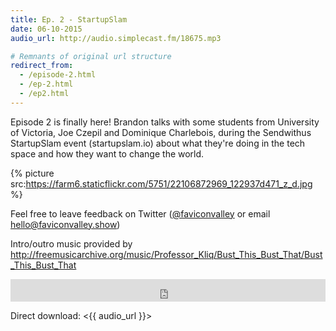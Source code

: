 ```yaml
---
title: Ep. 2 - StartupSlam
date: 06-10-2015
audio_url: http://audio.simplecast.fm/18675.mp3

# Remnants of original url structure
redirect_from:
  - /episode-2.html
  - /ep-2.html
  - /ep2.html
---
```


Episode 2 is finally here! Brandon talks with some students from University of Victoria, Joe Czepil and Dominique Charlebois, during the Sendwithus StartupSlam event (startupslam.io) about what they're doing in the tech space and how they want to change the world.

{% picture src:https://farm6.staticflickr.com/5751/22106872969_122937d471_z_d.jpg %}

Feel free to leave feedback on Twitter ([@faviconvalley](https://twiter.com/faviconvalley) or email hello@faviconvalley.show)

Intro/outro music provided by <http://freemusicarchive.org/music/Professor_Kliq/Bust_This_Bust_That/Bust_This_Bust_That>

<iframe frameborder='0' height='36px' scrolling='no' seamless src='https://simplecast.fm/e/18675?style=dark' width='100%'></iframe>

Direct download: <{{ audio_url }}>
